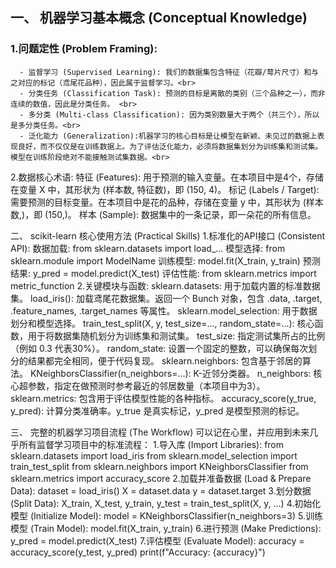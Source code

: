 ## 一、 机器学习基本概念 (Conceptual Knowledge)
  ### 1.问题定性 (Problem Framing):
      - 监督学习 (Supervised Learning): 我们的数据集包含特征（花瓣/萼片尺寸）和与之对应的标记（鸢尾花品种），因此属于监督学习。<br>
      - 分类任务 (Classification Task): 预测的目标是离散的类别（三个品种之一），而非连续的数值，因此是分类任务。 <br>
      - 多分类 (Multi-class Classification): 因为类别数量大于两个（共三个），所以是多分类任务。<br>
      - 泛化能力 (Generalization):机器学习的核心目标是让模型在新颖、未见过的数据上表现良好，而不仅仅是在训练数据上。为了评估泛化能力，必须将数据集划分为训练集和测试集。模型在训练阶段绝对不能接触测试集数据。<br>
  2.数据核心术语:
      特征 (Features): 用于预测的输入变量。在本项目中是4个，存储在变量 X 中，其形状为 (样本数, 特征数)，即 (150, 4)。
      标记 (Labels / Target): 需要预测的目标变量。在本项目中是花的品种，存储在变量 y 中，其形状为 (样本数,)，即 (150,)。
      样本 (Sample): 数据集中的一条记录，即一朵花的所有信息。
      
二、 scikit-learn 核心使用方法 (Practical Skills)
  1.标准化的API接口 (Consistent API):
      数据加载: from sklearn.datasets import load_...
      模型选择: from sklearn.module import ModelName
      训练模型: model.fit(X_train, y_train)
      预测结果: y_pred = model.predict(X_test)
      评估性能: from sklearn.metrics import metric_function
  2.关键模块与函数:
      sklearn.datasets: 用于加载内置的标准数据集。
      load_iris(): 加载鸢尾花数据集。返回一个 Bunch 对象，包含 .data, .target, .feature_names, .target_names 等属性。
      sklearn.model_selection: 用于数据划分和模型选择。
      train_test_split(X, y, test_size=..., random_state=...): 核心函数，用于将数据集随机划分为训练集和测试集。
      test_size: 指定测试集所占的比例（例如 0.3 代表30%）。
      random_state: 设置一个固定的整数，可以确保每次划分的结果都完全相同，便于代码复现。
      sklearn.neighbors: 包含基于邻居的算法。
      KNeighborsClassifier(n_neighbors=...): K-近邻分类器。
      n_neighbors: 核心超参数，指定在做预测时参考最近的邻居数量（本项目中为3）。
      sklearn.metrics: 包含用于评估模型性能的各种指标。
      accuracy_score(y_true, y_pred): 计算分类准确率。y_true 是真实标记，y_pred 是模型预测的标记。
      
三、 完整的机器学习项目流程 (The Workflow)
可以记在心里，并应用到未来几乎所有监督学习项目中的标准流程：
  1.导入库 (Import Libraries):
      from sklearn.datasets import load_iris
      from sklearn.model_selection import train_test_split
      from sklearn.neighbors import KNeighborsClassifier
      from sklearn.metrics import accuracy_score
  2.加载并准备数据 (Load & Prepare Data):
      dataset = load_iris()
      X = dataset.data
      y = dataset.target
  3.划分数据 (Split Data):
      X_train, X_test, y_train, y_test = train_test_split(X, y, ...)
  4.初始化模型 (Initialize Model):
      model = KNeighborsClassifier(n_neighbors=3)
  5.训练模型 (Train Model):
      model.fit(X_train, y_train)
  6.进行预测 (Make Predictions):
      y_pred = model.predict(X_test)
  7.评估模型 (Evaluate Model):
      accuracy = accuracy_score(y_test, y_pred)
      print(f"Accuracy: {accuracy}")
